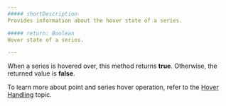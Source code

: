 ```yaml
---
##### shortDescription
Provides information about the hover state of a series.

##### return: Boolean
Hover state of a series.

---
```

When a series is hovered over, this method returns **true**. Otherwise, the returned value is **false**.

To learn more about point and series hover operation, refer to the [Hover Handling](/concepts/05%20Widgets/zz%20Common/10%20Data%20Visualization%20Widgets/90%20Charts%20-%20End-User%20Interaction/3%20Hover%20Handling '/Documentation/Guide/Widgets/Common/Data_Visualization_Widgets/Charts_-_End-User_Interaction/Hover_Handling') topic.